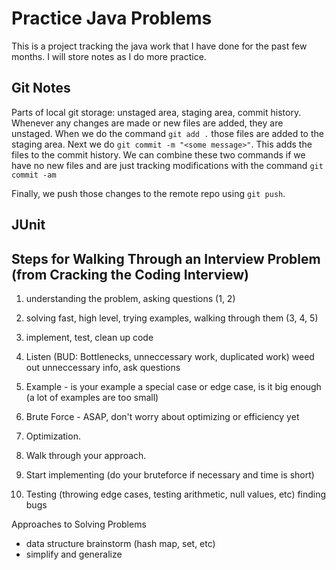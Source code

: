 # Practice Java Problems
This is a project tracking the java work that I have done for the past few months. 
I will store notes as I do more practice.
## Git Notes
Parts of local git storage: unstaged area, staging area, commit history.
Whenever any changes are made or new files are added, they are unstaged.
When we do the command ```git add .``` those files are added to the staging area.
Next we do ```git commit -m "<some message>"```. This adds the files to the commit history.
We can combine these two commands if we have no new files and are just tracking modifications with the command ```git commit -am```

Finally, we push those changes to the remote repo using ```git push```.
## JUnit

## Steps for Walking Through an Interview Problem (from Cracking the Coding Interview)
1. understanding the problem, asking questions (1, 2)
2. solving fast, high level, trying examples, walking through them (3, 4, 5)
3. implement, test, clean up code


1. Listen (BUD: Bottlenecks, unneccessary work, duplicated work) weed out unneccessary info, ask questions
2. Example - is your example a special case or edge case, is it big enough (a lot of examples are too small)
3. Brute Force - ASAP, don't worry about optimizing or efficiency yet
4. Optimization.
5. Walk through your approach.
6. Start implementing (do your bruteforce if necessary and time is short)
7. Testing (throwing edge cases, testing arithmetic, null values, etc) finding bugs


Approaches to Solving Problems
 - data structure brainstorm (hash map, set, etc)
 - simplify and generalize